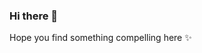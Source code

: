 ### Hi there 👋

Hope you find something compelling here ✨
<!--
<p align="center">
<img src="https://komarev.com/ghpvc/?username=d5b94396feba3" alt="d5b94396feba3"/>
</p>
-->




<!--
**d5b94396feba3/d5b94396feba3** is a ✨ _special_ ✨ repository because its `README.md` (this file) appears on your GitHub profile.
Here are some ideas to get you started:

- 🔭 I’m currently working on ...
- 🌱 I’m currently learning ...
- 👯 I’m looking to collaborate on ...
- 🤔 I’m looking for help with ...
- 💬 Ask me about ...
- 📫 How to reach me: ...
- 😄 Pronouns: ...
- ⚡ Fun fact: ...
-->
